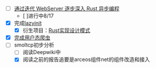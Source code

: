 - [ ] [通过迭代 WebServer 逐步深入 Rust 异步编程](https://blog.windeye.top/rust_async/learningrustasyncwithwebserver/?accessToken=eyJhbGciOiJIUzI1NiIsImtpZCI6ImRlZmF1bHQiLCJ0eXAiOiJKV1QifQ.eyJleHAiOjE3NDg5NjI5MTEsImZpbGVHVUlEIjoiS2xrS3ZlZ1pvZXVkdzdxZCIsImlhdCI6MTc0ODk2MjYxMSwiaXNzIjoidXBsb2FkZXJfYWNjZXNzX3Jlc291cmNlIiwicGFhIjoiYWxsOmFsbDoiLCJ1c2VySWQiOjU5Nzc4NDgzfQ.GX98Xprf1JF8HOn9W5ouCMDnokWpUOOGtp1pRA3dqmc)
	- [ ]进行中8/17
- [x] 完成[lazyinit](https://github.com/Levio-z/lazyinit)
	- [x] 衍生项目：[Rust实现设计模式]()
- [x] [完成用户态爬虫](https://github.com/Levio-z/async-scrape)
- [ ] smoltcp初步分析
	- [ ] 阅读Deepwiki中
	- [x] 阅读之前的报告追要是arceos组件net的组件改造和接入
